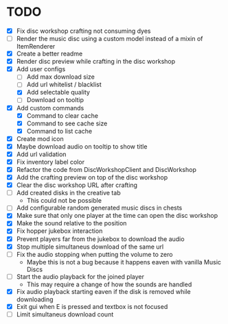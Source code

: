 # TODO
* [x] Fix disc workshop crafting not consuming dyes
* [ ] Render the music disc using a custom model instead of a mixin of ItemRenderer
* [x] Create a better readme
* [x] Render disc preview while crafting in the disc workshop
* [x] Add user configs
  * [ ] Add max download size
  * [ ] Add url whitelist / blacklist
  * [x] Add selectable quality
  * [ ] Download on tooltip
* [x] Add custom commands
  * [x] Command to clear cache
  * [x] Command to see cache size
  * [x] Command to list cache
* [x] Create mod icon
* [x] Maybe download audio on tooltip to show title
* [x] Add url validation
* [x] Fix inventory label color
* [x] Refactor the code from DiscWorkshopClient and DiscWorkshop
* [x] Add the crafting preview on top of the disc workshop
* [x] Clear the disc workshop URL after crafting
* [ ] Add created disks in the creative tab
  * This could not be possible
* [ ] Add configurable random generated music discs in chests
* [x] Make sure that only one player at the time can open the disc workshop
* [x] Make the sound relative to the position
* [x] Fix hopper jukebox interaction
* [x] Prevent players far from the jukebox to download the audio
* [x] Stop multiple simultaneus download of the same url
* [ ] Fix the audio stopping when putting the volume to zero
  * Maybe this is not a bug because it happens eaven with vanilla Music Discs
* [ ] Start the audio playback for the joined player
  * This may require a change of how the sounds are handled
* [x] Fix audio playback starting eaven if the disk is removed while downloading
* [x] Exit gui when E is pressed and textbox is not focused
* [ ] Limit simultaneus download count
